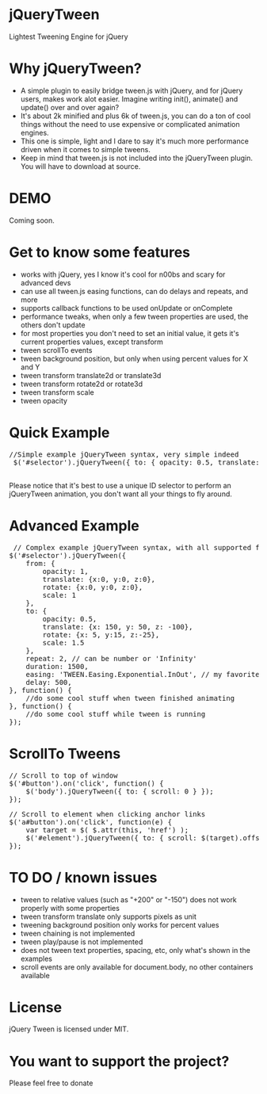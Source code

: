jQueryTween
======
Lightest Tweening Engine for jQuery

Why jQueryTween?
======
* A simple plugin to easily bridge tween.js with jQuery, and for jQuery users, makes work alot easier. Imagine writing init(), animate() and update() over and over again?
* It's about 2k minified and plus 6k of tween.js, you can do a ton of cool things without the need to use expensive or complicated animation engines.
* This one is simple, light and I dare to say it's much more performance driven when it comes to simple tweens. 
* Keep in mind that tween.js is not included into the jQueryTween plugin. You will have to download at source.

DEMO
======
Coming soon.

Get to know some features
======
* works with jQuery, yes I know it's cool for n00bs and scary for advanced devs
* can use all tween.js easing functions, can do delays and repeats, and more
* supports callback functions to be used onUpdate or onComplete
* performance tweaks, when only a few tween properties are used, the others don't update
* for most properties you don't need to set an initial value, it gets it's current properties values, except transform 
* tween scrollTo events
* tween background position, but only when using percent values for X and Y
* tween transform translate2d or translate3d
* tween transform rotate2d or rotate3d
* tween transform scale
* tween opacity 
 
 
Quick Example 
======
 <pre>//Simple example jQueryTween syntax, very simple indeed
 $('#selector').jQueryTween({ to: { opacity: 0.5, translate: {y: 50} }, duration: 700 });
 </pre>
 
Please notice that it's best to use a unique ID selector to perform an jQueryTween animation,
you don't want all your things to fly around.
 
Advanced Example
======
<pre> // Complex example jQueryTween syntax, with all supported features 
$('#selector').jQueryTween({
	from: {
		opacity: 1,
		translate: {x:0, y:0, z:0},
		rotate: {x:0, y:0, z:0},
		scale: 1
	}, 
	to: {
		opacity: 0.5, 
		translate: {x: 150, y: 50, z: -100}, 
		rotate: {x: 5, y:15, z:-25},
		scale: 1.5
	}, 
	repeat: 2, // can be number or 'Infinity'
	duration: 1500,
	easing: 'TWEEN.Easing.Exponential.InOut', // my favorite
	delay: 500,
}, function() {
	//do some cool stuff when tween finished animating
}, function() {
	//do some cool stuff while tween is running 
});
</pre>


ScrollTo Tweens
======
<pre>// Scroll to top of window
$('#button').on('click', function() {
	$('body').jQueryTween({ to: { scroll: 0 } });
});
</pre>

<pre>// Scroll to element when clicking anchor links
$('a#button').on('click', function(e) {
	var target = $( $.attr(this, 'href') );
	$('#element').jQueryTween({ to: { scroll: $(target).offset().top } });
});
</pre>


TO DO / known issues
======
* tween to relative values (such as "+200" or "-150") does not work properly with some properties
* tween transform translate only supports pixels as unit
* tweening background position only works for percent values
* tween chaining is not implemented
* tween play/pause is not implemented
* does not tween text properties, spacing, etc, only what's shown in the examples
* scroll events are only available for document.body, no other containers available

License
======
jQuery Tween is licensed under MIT.

You want to support the project?
======
Please feel free to donate 
